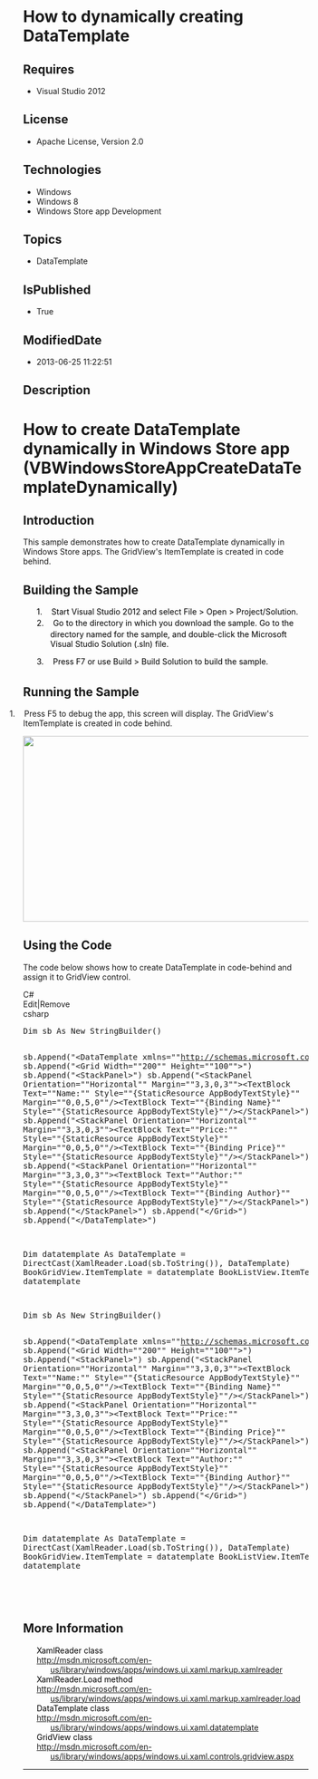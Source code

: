 # How to dynamically creating DataTemplate
## Requires
* Visual Studio 2012
## License
* Apache License, Version 2.0
## Technologies
* Windows
* Windows 8
* Windows Store app Development
## Topics
* DataTemplate
## IsPublished
* True
## ModifiedDate
* 2013-06-25 11:22:51
## Description

<h1>How to create DataTemplate dynamically in Windows Store app (VBWindowsStoreAppCreateDataTemplateDynamically)</h1>
<h2>Introduction</h2>
<p class="MsoNormal">This sample demonstrates how to create DataTemplate dynamically in Windows Store apps. The GridView's ItemTemplate is created in code behind.</p>
<h2>Building the Sample</h2>
<p class="MsoNormal" style="margin-top:0in; margin-right:0in; margin-bottom:0in; margin-left:.5in; margin-bottom:.0001pt; text-indent:-.25in; line-height:12.75pt">
<span style="color:black">1.</span><span style="font-size:7.0pt; font-family:&quot;Times New Roman&quot;,&quot;serif&quot;; color:black">&nbsp;&nbsp;&nbsp;&nbsp;&nbsp;&nbsp;&nbsp;</span><span style="color:black">Start Visual Studio 2012 and select File &gt; Open &gt; Project/Solution.
</span></p>
<p class="MsoNormal" style="margin-top:0in; margin-right:0in; margin-bottom:0in; margin-left:.5in; margin-bottom:.0001pt; text-indent:-.25in; line-height:12.75pt">
<span style="color:black">2.</span><span style="font-size:7.0pt; font-family:&quot;Times New Roman&quot;,&quot;serif&quot;; color:black">&nbsp;&nbsp;&nbsp;&nbsp;&nbsp;&nbsp;&nbsp;</span><span style="color:black">Go to the directory in which you download the sample. Go to the directory
 named for the sample, and double-click the Microsoft Visual Studio Solution (.sln) file.
</span></p>
<p class="MsoNormal" style="margin-left:.5in; text-indent:-.25in; line-height:12.75pt">
<span style="color:black">3.</span><span style="font-size:7.0pt; font-family:&quot;Times New Roman&quot;,&quot;serif&quot;; color:black">&nbsp;&nbsp;&nbsp;&nbsp;&nbsp;&nbsp;&nbsp;</span><span style="color:black">Press F7 or use Build &gt; Build Solution to build the sample.
</span></p>
<h2>Running the Sample</h2>
<p class="MsoListParagraphCxSpFirst" style="text-indent:-.25in"><span style=""><span style="">1.<span style="font:7.0pt &quot;Times New Roman&quot;">&nbsp;&nbsp;&nbsp;&nbsp;&nbsp;&nbsp;
</span></span></span>Press F5 to debug the app, this screen will display. The GridView's ItemTemplate is created in code behind.<span style="">
</span></p>
<p class="MsoListParagraphCxSpLast"><span style=""><img src="/site/view/file/86575/1/image.png" alt="" width="576" height="328" align="middle">
</span></p>
<p class="MsoNormal"></p>
<h2>Using the Code</h2>
<p class="MsoNormal">The code below shows how to create DataTemplate in code-behind and assign it to GridView control.</p>
<div class="scriptcode">
<div class="pluginEditHolder" pluginCommand="mceScriptCode">
<div class="title"><span>C#</span></div>
<div class="pluginLinkHolder"><span class="pluginEditHolderLink">Edit</span>|<span class="pluginRemoveHolderLink">Remove</span>
</div>
<span class="hidden">csharp</span>
<pre class="hidden">
Dim sb As New StringBuilder()


sb.Append(&quot;&lt;DataTemplate xmlns=&quot;&quot;http://schemas.microsoft.com/winfx/2006/xaml/presentation&quot;&quot;&gt;&quot;)
sb.Append(&quot;&lt;Grid Width=&quot;&quot;200&quot;&quot; Height=&quot;&quot;100&quot;&quot;&gt;&quot;)
sb.Append(&quot;&lt;StackPanel&gt;&quot;)
sb.Append(&quot;&lt;StackPanel Orientation=&quot;&quot;Horizontal&quot;&quot; Margin=&quot;&quot;3,3,0,3&quot;&quot;&gt;&lt;TextBlock Text=&quot;&quot;Name:&quot;&quot; Style=&quot;&quot;{StaticResource AppBodyTextStyle}&quot;&quot; Margin=&quot;&quot;0,0,5,0&quot;&quot;/&gt;&lt;TextBlock Text=&quot;&quot;{Binding Name}&quot;&quot; Style=&quot;&quot;{StaticResource AppBodyTextStyle}&quot;&quot;/&gt;&lt;/StackPanel&gt;&quot;)
sb.Append(&quot;&lt;StackPanel Orientation=&quot;&quot;Horizontal&quot;&quot; Margin=&quot;&quot;3,3,0,3&quot;&quot;&gt;&lt;TextBlock Text=&quot;&quot;Price:&quot;&quot; Style=&quot;&quot;{StaticResource AppBodyTextStyle}&quot;&quot; Margin=&quot;&quot;0,0,5,0&quot;&quot;/&gt;&lt;TextBlock Text=&quot;&quot;{Binding Price}&quot;&quot; Style=&quot;&quot;{StaticResource AppBodyTextStyle}&quot;&quot;/&gt;&lt;/StackPanel&gt;&quot;)
sb.Append(&quot;&lt;StackPanel Orientation=&quot;&quot;Horizontal&quot;&quot; Margin=&quot;&quot;3,3,0,3&quot;&quot;&gt;&lt;TextBlock Text=&quot;&quot;Author:&quot;&quot; Style=&quot;&quot;{StaticResource AppBodyTextStyle}&quot;&quot; Margin=&quot;&quot;0,0,5,0&quot;&quot;/&gt;&lt;TextBlock Text=&quot;&quot;{Binding Author}&quot;&quot; Style=&quot;&quot;{StaticResource AppBodyTextStyle}&quot;&quot;/&gt;&lt;/StackPanel&gt;&quot;)
sb.Append(&quot;&lt;/StackPanel&gt;&quot;)
sb.Append(&quot;&lt;/Grid&gt;&quot;)
sb.Append(&quot;&lt;/DataTemplate&gt;&quot;)


Dim datatemplate As DataTemplate = DirectCast(XamlReader.Load(sb.ToString()), DataTemplate)
BookGridView.ItemTemplate = datatemplate
BookListView.ItemTemplate = datatemplate

</pre>
<pre id="codePreview" class="csharp">
Dim sb As New StringBuilder()


sb.Append(&quot;&lt;DataTemplate xmlns=&quot;&quot;http://schemas.microsoft.com/winfx/2006/xaml/presentation&quot;&quot;&gt;&quot;)
sb.Append(&quot;&lt;Grid Width=&quot;&quot;200&quot;&quot; Height=&quot;&quot;100&quot;&quot;&gt;&quot;)
sb.Append(&quot;&lt;StackPanel&gt;&quot;)
sb.Append(&quot;&lt;StackPanel Orientation=&quot;&quot;Horizontal&quot;&quot; Margin=&quot;&quot;3,3,0,3&quot;&quot;&gt;&lt;TextBlock Text=&quot;&quot;Name:&quot;&quot; Style=&quot;&quot;{StaticResource AppBodyTextStyle}&quot;&quot; Margin=&quot;&quot;0,0,5,0&quot;&quot;/&gt;&lt;TextBlock Text=&quot;&quot;{Binding Name}&quot;&quot; Style=&quot;&quot;{StaticResource AppBodyTextStyle}&quot;&quot;/&gt;&lt;/StackPanel&gt;&quot;)
sb.Append(&quot;&lt;StackPanel Orientation=&quot;&quot;Horizontal&quot;&quot; Margin=&quot;&quot;3,3,0,3&quot;&quot;&gt;&lt;TextBlock Text=&quot;&quot;Price:&quot;&quot; Style=&quot;&quot;{StaticResource AppBodyTextStyle}&quot;&quot; Margin=&quot;&quot;0,0,5,0&quot;&quot;/&gt;&lt;TextBlock Text=&quot;&quot;{Binding Price}&quot;&quot; Style=&quot;&quot;{StaticResource AppBodyTextStyle}&quot;&quot;/&gt;&lt;/StackPanel&gt;&quot;)
sb.Append(&quot;&lt;StackPanel Orientation=&quot;&quot;Horizontal&quot;&quot; Margin=&quot;&quot;3,3,0,3&quot;&quot;&gt;&lt;TextBlock Text=&quot;&quot;Author:&quot;&quot; Style=&quot;&quot;{StaticResource AppBodyTextStyle}&quot;&quot; Margin=&quot;&quot;0,0,5,0&quot;&quot;/&gt;&lt;TextBlock Text=&quot;&quot;{Binding Author}&quot;&quot; Style=&quot;&quot;{StaticResource AppBodyTextStyle}&quot;&quot;/&gt;&lt;/StackPanel&gt;&quot;)
sb.Append(&quot;&lt;/StackPanel&gt;&quot;)
sb.Append(&quot;&lt;/Grid&gt;&quot;)
sb.Append(&quot;&lt;/DataTemplate&gt;&quot;)


Dim datatemplate As DataTemplate = DirectCast(XamlReader.Load(sb.ToString()), DataTemplate)
BookGridView.ItemTemplate = datatemplate
BookListView.ItemTemplate = datatemplate

</pre>
</div>
</div>
<div class="endscriptcode">&nbsp;</div>
<p class="MsoNormal"></p>
<p class="MsoNormal"></p>
<h2>More Information</h2>
<p class="MsoNormal" style="margin-top:0in; margin-right:0in; margin-bottom:0in; margin-left:.5in; margin-bottom:.0001pt; text-indent:-.25in; line-height:12.75pt">
<span style="color:black">XamlReader class </span></p>
<p class="MsoNormal" style="margin-top:0in; margin-right:0in; margin-bottom:0in; margin-left:.5in; margin-bottom:.0001pt; text-indent:-.25in; line-height:12.75pt">
<a href="http://msdn.microsoft.com/en-us/library/windows/apps/windows.ui.xaml.markup.xamlreader">http://msdn.microsoft.com/en-us/library/windows/apps/windows.ui.xaml.markup.xamlreader</a></p>
<p class="MsoNormal" style="margin-top:0in; margin-right:0in; margin-bottom:0in; margin-left:.5in; margin-bottom:.0001pt; text-indent:-.25in; line-height:12.75pt">
</p>
<p class="MsoNormal" style="margin-top:0in; margin-right:0in; margin-bottom:0in; margin-left:.5in; margin-bottom:.0001pt; text-indent:-.25in; line-height:12.75pt">
<span style="color:black">XamlReader.Load method </span></p>
<p class="MsoNormal" style="margin-top:0in; margin-right:0in; margin-bottom:0in; margin-left:.5in; margin-bottom:.0001pt; text-indent:-.25in; line-height:12.75pt">
<a href="http://msdn.microsoft.com/en-us/library/windows/apps/windows.ui.xaml.markup.xamlreader.load">http://msdn.microsoft.com/en-us/library/windows/apps/windows.ui.xaml.markup.xamlreader.load</a></p>
<p class="MsoNormal" style="margin-top:0in; margin-right:0in; margin-bottom:0in; margin-left:.5in; margin-bottom:.0001pt; text-indent:-.25in; line-height:12.75pt">
</p>
<p class="MsoNormal" style="margin-top:0in; margin-right:0in; margin-bottom:0in; margin-left:.5in; margin-bottom:.0001pt; text-indent:-.25in; line-height:12.75pt">
<span style="color:black">DataTemplate class </span></p>
<p class="MsoNormal" style="margin-top:0in; margin-right:0in; margin-bottom:0in; margin-left:.5in; margin-bottom:.0001pt; text-indent:-.25in; line-height:12.75pt">
<a href="http://msdn.microsoft.com/en-us/library/windows/apps/windows.ui.xaml.datatemplate">http://msdn.microsoft.com/en-us/library/windows/apps/windows.ui.xaml.datatemplate</a></p>
<p class="MsoNormal" style="margin-top:0in; margin-right:0in; margin-bottom:0in; margin-left:.5in; margin-bottom:.0001pt; text-indent:-.25in; line-height:12.75pt">
</p>
<p class="MsoNormal" style="margin-top:0in; margin-right:0in; margin-bottom:0in; margin-left:.5in; margin-bottom:.0001pt; text-indent:-.25in; line-height:12.75pt">
<span style="color:black">GridView class </span></p>
<p class="MsoNormal" style="margin-top:0in; margin-right:0in; margin-bottom:0in; margin-left:.5in; margin-bottom:.0001pt; text-indent:-.25in; line-height:12.75pt">
<a href="http://msdn.microsoft.com/en-us/library/windows/apps/windows.ui.xaml.controls.gridview.aspx">http://msdn.microsoft.com/en-us/library/windows/apps/windows.ui.xaml.controls.gridview.aspx</a><span style="color:black">
</span></p>
<p class="MsoNormal" style="margin-top:0in; margin-right:0in; margin-bottom:0in; margin-left:.5in; margin-bottom:.0001pt; text-indent:-.25in; line-height:12.75pt">
<span style="color:black"></span></p>
<p class="MsoNormal" style="margin-top:0in; margin-right:0in; margin-bottom:0in; margin-left:.5in; margin-bottom:.0001pt; text-indent:-.25in; line-height:12.75pt">
<span style="color:black"></span></p>
<p class="MsoNormal" style="margin-top:0in; margin-right:0in; margin-bottom:0in; margin-left:.5in; margin-bottom:.0001pt; text-indent:-.25in; line-height:12.75pt">
<span style="color:black"></span></p>
<p class="MsoNormal"></p>
<hr>
<div><a href="http://go.microsoft.com/?linkid=9759640" style="margin-top:3px"><img alt="" src="http://bit.ly/onecodelogo">
</a></div>
